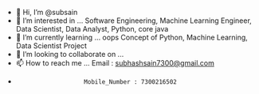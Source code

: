 - 👋 Hi, I’m @subsain
- 👀 I’m interested in ... Software Engineering, Machine Learning Engineer, Data Scientist, Data Analyst, Python, core java
- 🌱 I’m currently learning ... oops Concept of Python, Machine Learning, Data Scientist Project
- 💞️ I’m looking to collaborate on ...
- 📫 How to reach me ... Email : subhashsain7300@gmail.com
-                        Mobile_Number : 7300216502
